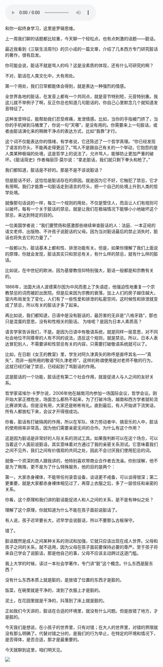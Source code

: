 <audio src="http://igetoss.cdn.igetget.com/mp3/201703/26/201703261734357493598298.mp3" controls="controls">您的浏览器不支持 audio 标签。</audio><p>和你一起终身学习，这里是罗辑思维。</p><p>上一周我们聊的话题都比较重，今天聊一个轻松点，也有点刺激的话题——脏话。</p><p>最近我看到《三联生活周刊》的贝小戎的一篇文章，介绍了几本西方专门研究脏话的著作，很有启发。</p><p>你可能会说，脏话不就是骂人的吗？这是没素质的体现，还有什么可研究的啊？</p><p>不对，脏话在人类文化中，大有用处。</p><p>第一个用处，我们日常都能体会得到，就是表达一种强烈的情感。</p><p>全世界各地的脏话，在发音上都有一个共同点，就是音节特别短，元音特别重。我这儿就不举例子了啊，反正你总也知道几句脏话的，你自己心里默念几个就知道发音特征了。</p><p>这种发音特征，能帮助我们忍受疼痛，发泄情感。比如，当你的手指被门挤了，当你的手机掉到马桶里了，你说一句“天哪”，是没有用的。你需要来上一句脏话，或者由脏话演化来的稍微干净点的表达方式，比如“我靠”才行。</p><p>这个词不仅能表达你的情绪，有学者说，它还陈述了一个哲学真理。“你已经发现了语言的尽头，不能再走得更远了。”骂人不是跟自己有关的一个举动，它抱怨的是人类某种极端的处境，这是哲学上的说法了。允许骂人，能够防止更加严重的破坏。《脏话简史》作者梅丽莎·莫尔说：“拿走脏话，我们就只剩下拳头和枪了。”</p><p>我们都知道，脏话是不好的。那是不是不该说脏话？</p><p>但是脏话不好，这恰恰是脏话存在的原因。就是因为它不好，它触犯了禁忌，它才有用啊。我们才能靠一句脏话走到语言的尽头，把一个自己的处境上升到人类的哲学处境。</p><p>就像那句话说的一样，每立一个规则的用处，不仅是管住人，而且让人们有规则可以破坏。每有一个关于脏话的禁忌，就是让我们在极端情况下能够小小地破坏这个禁忌，来达到特定的目的。</p><p>一位美国学者说：“我们要赞扬和感激那些继续审查脏话的人：法庭、一本正经的语文老师、出版物、不许孩子说脏话的父母。因为当对脏话最后的禁止消失时，脏话也将失去它的力量了。”</p><p>一般都以为，脏话基本上都和性、排泄功能有关。但是，如果你理解了我们上面说的原理，你就会发现，脏话其实只和禁忌有关，有什么样的禁忌，就有什么样的脏话。</p><p>比如说，在中世纪的欧洲，因为基督教信仰特别强大，脏话一般都是和宗教有关的。</p><p>1866年，法国大诗人波德莱尔因为中风而患上了失语症，他强迫性地重复一个宗教禁忌的词而被赶出医院。但是后来因为宗教的衰落，加上人们的房子越住越大，室内布局发生了变化，人们有了一些性爱和排泄的私密空间，这时候性和排泄就变成了禁忌，所以有关的脏话才多了起来。</p><p>再比如说，我们都知道，日语中是没有脏话的，最厉害的无非是“八格牙路”，那也只是混蛋的意思，没有和性相关的脏话。 为啥呢？是因为日本人素质高？</p><p>语言学家告诉我们，不是。是因为日语中有敬语系统，就是同样一层意思，对不同社会地位不同尊卑的人有不同的说法，违反这个规则，就是禁忌。所以，日本人表达冒犯别人，不需要讲和性禁忌有关的内容，只需要打破敬语系统就可以了。</p><p>比如，在日剧《女王的教室》里，学生对阿久津真矢的称呼是直呼其名——“真矢”，而非一般所用的敬语“阿久津老师”，这样的称谓使用是对老师不敬的行为，这就已经打破了禁忌，已经起到了骂脏话的作用。</p><p>这是脏话的一个功能，脏话还有第二个社会作用，就是促进人与人之间的友好关系。</p><p>哲学家诺埃尔·卡罗尔说，2006年他在越南河内参加一场国际会议，哲学会议。刚开始大家正襟危坐，场面怎么都热不起来，为了打破冷场，越南和西方学者就轮流比赛讲笑话。但是没有用，大家还是彬彬有礼。直到最后，有人开始讲下流笑话，所有人都放松下来，会议才开得很成功。</p><p>你看，脏话有打破隔阂的作用，所以在军队、体力劳动者中、搞音乐的人中，脏话的使用频率非常高，因为他们需要亲密无间的合作。为什么有这个作用？</p><p>这是因为脏话是非常好的人际关系的测试工具。如果我判断可以在这个场合，可以当着这个人面前说脏话，其实意味着对方通过了我的亲密关系测试。它意味着我们之间不见外，我们之间有价值观的共同之处，因此不会讨厌我们使用犯忌的词。</p><p>就像一个资深的商人跟我讲的，他特别喜欢带商业合作者去洗澡。你别误解，他不是为了贿赂，更不是为了什么特殊服务，他的目的是两个：</p><p>第一，大家赤身裸体，不能带任何录音设备，谈话更不戒备，可以谈得很深；第二更重要，就是大家都赤身裸体相见过了，再穿上衣服之后，多了一层信任和亲密的关系。</p><p>你看，这个原理和我们讲的脏话能促进人和人之间的关系，是不是有神似之处？</p><p>理解了这个原理，你就知道为什么不能在孩子面前说脏话了。</p><p>有人说，孩子迟早要长大，迟早学会说脏话，所以不要那么古板保守。</p><p>错了。</p><p>脏话既然是成人之间某种关系的测试和加强，它就只应该出现在成人世界。父母和孩子之间的关系，就不适用，因为父母在孩子面前要保持必要的尊严。至于孩子将来自己学会了说脏话，那是他自己的事，父母不应该主动跨过这道门槛。</p><p>我上大学的时候，读过一本社会学著作，专门讲“脏”这个概念。什么东西是脏东西？</p><p>没有什么东西本质上就是脏的，是放错了位置的东西才是脏的。</p><p>饭菜，在碗里就是干净的，泼到了衣服上才是脏的。</p><p>泥土，在花园里就是干净的，抖落到了床上就是脏的。</p><p>正如我们今天讲的，脏话在合适的环境里，就没有什么问题。但是放错了地方，才是脏的。</p><p>今天我们是想说，在小孩子的世界里，只有对错；在大人的世界里，对错的界限就没有那么明确了。代替对错之分的，是我们的行为举止，在特定的环境和情况下，是否得体，是否合适，那才是最重要的。</p><p>今天就聊到这里，咱们明天见。</p><img src="https://piccdn.igetget.com/img/201703/26/201703262244576072457449.jpg" />